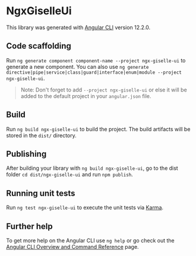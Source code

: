 # NgxGiselleUi

This library was generated with [Angular CLI](https://github.com/angular/angular-cli) version 12.2.0.

## Code scaffolding

Run `ng generate component component-name --project ngx-giselle-ui` to generate a new component. You can also use `ng generate directive|pipe|service|class|guard|interface|enum|module --project ngx-giselle-ui`.
> Note: Don't forget to add `--project ngx-giselle-ui` or else it will be added to the default project in your `angular.json` file. 

## Build

Run `ng build ngx-giselle-ui` to build the project. The build artifacts will be stored in the `dist/` directory.

## Publishing

After building your library with `ng build ngx-giselle-ui`, go to the dist folder `cd dist/ngx-giselle-ui` and run `npm publish`.

## Running unit tests

Run `ng test ngx-giselle-ui` to execute the unit tests via [Karma](https://karma-runner.github.io).

## Further help

To get more help on the Angular CLI use `ng help` or go check out the [Angular CLI Overview and Command Reference](https://angular.io/cli) page.
